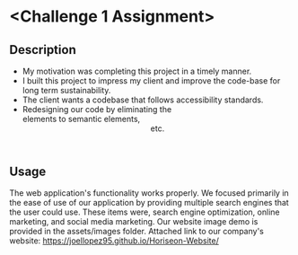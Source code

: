 # <Challenge 1 Assignment>

## Description

- My motivation was completing this project in a timely manner.
- I built this project to impress my client and improve the code-base for long term sustainability.
- The client wants a codebase that follows accessibility standards.
- Redesigning our code by eliminating the <div> elements to semantic elements, <source> <header> etc.



## Usage

The web application's functionality works properly. We focused primarily in the ease of use of our application by providing multiple search engines that the user could use. These items were, search engine optimization, online marketing, and social media marketing. Our website image demo is provided in the assets/images folder.
Attached link to our company's website: https://joellopez95.github.io/Horiseon-Website/